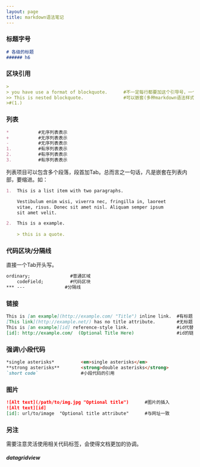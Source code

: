 ```yaml
---
layout: page
title: markdown语法笔记
---
```


### 标题字号 
```markdown
# 各级的标题
###### h6
```

### 区块引用

```markdown
> 
> you have use a format of blockquote.		#不一定每行都要加这个引导号，一个段落一个也行
>> This is nested blockquote.				#可以嵌套(多种markdown语法样式)
>#(1.)
```

### 列表

```markdown
*			#无序列表表示
+			#无序列表表示
-			#无序列表表示
1.			#有序列表表示
2.			#有序列表表示
3.			#有序列表表示
```

列表项目可以包含多个段落，段首加Tab。总而言之一句话，凡是嵌套在列表内部，要缩进。如：

```markdown
1.  This is a list item with two paragraphs. 

    Vestibulum enim wisi, viverra nec, fringilla in, laoreet
    vitae, risus. Donec sit amet nisl. Aliquam semper ipsum
    sit amet velit.

2.  This is a example.
	
	> this is a quote.
```

### 代码区块/分隔线

直接一个Tab开头写。

```markdown
ordinary;				#普通区域
	codeField;			#代码区块
*** --- 			  #分隔线
```

### 链接

```markdown
This is [an example](http://example.com/ "Title") inline link.	#有标题（可以相对路径）
[This link](http://example.net/) has no title attribute.		#无标题
This is [an example][id] reference-style link.					#id代替法
[id]: http://example.com/  (Optional Title Here)				#id的链接表示（用数字一般title要写）
```

### 强调\小段代码

```markdown
*single asterisks*			<em>single asterisks</em>
**strong asterisks**		<strong>double asterisks</strong>
`short code`				#小段代码的引用
```

### 图片

```markdown
![Alt text](/path/to/img.jpg "Optional title")		#图片的插入
![Alt text][id]
[id]: url/to/image  "Optional title attribute"		#与网址一致
```

### 另注

需要注意灵活使用<html>相关代码标签，会使得文档更加的协调。

##### datagridview


